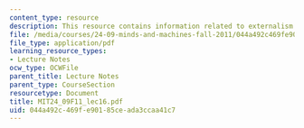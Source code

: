```yaml
---
content_type: resource
description: This resource contains information related to externalism.
file: /media/courses/24-09-minds-and-machines-fall-2011/044a492c469fe90185ceada3ccaa41c7_MIT24_09F11_lec16.pdf
file_type: application/pdf
learning_resource_types:
- Lecture Notes
ocw_type: OCWFile
parent_title: Lecture Notes
parent_type: CourseSection
resourcetype: Document
title: MIT24_09F11_lec16.pdf
uid: 044a492c-469f-e901-85ce-ada3ccaa41c7
---
```

